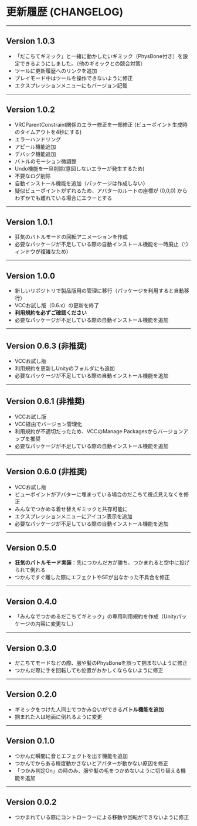 # 更新履歴 (CHANGELOG)

---

## Version 1.0.3

* 「だこちてギミック」と一緒に動かしたいギミック（PhysBone付き）を設定できるようにしました。（他のギミックとの競合対策）
* ツールに更新履歴へのリンクを追加
* プレイモード中はツールを操作できないように修正
* エクスプレッションメニューにもバージョン記載

---

## Version 1.0.2

* VRCParentConstraint関係のエラー修正を一部修正 (ビューポイント生成時のタイムアウトを4秒にする)
* エラーハンドリング
* アピール機能追加
* デバック機能追加
* バトルのモーション微調整
* Undo機能を一旦削除(意図しないエラーが発生するため)
* 不要なログ削除
* 自動インストール機能を追加（パッケージは作成しない）
* 疑似ビューポイントがずれるため、アバターのルートの座標が (0,0,0) からわずかでも離れている場合にエラーとする

---

## Version 1.0.1

* 狂気のバトルモードの回転アニメーションを作成
* 必要なパッケージが不足している際の自動インストール機能を一時廃止（ウィンドウが複雑なため）

---

## Version 1.0.0

* 新しいリポジトリで製品版用の管理に移行（パッケージを利用すると自動移行）
* VCCお試し版（0.6.x）の更新を終了
* **利用規約を必ずご確認ください**
* 必要なパッケージが不足している際の自動インストール機能を追加

---

## Version 0.6.3 (非推奨)

* VCCお試し版
* 利用規約を更新しUnityのフォルダにも追加
* 必要なパッケージが不足している際の自動インストール機能を追加

---

## Version 0.6.1 (非推奨)

* VCCお試し版
* VCC経由でバージョン管理化
* 利用規約が不適切だったため、VCCのManage Packagesからバージョンアップを推奨
* 必要なパッケージが不足している際の自動インストール機能を追加

---

## Version 0.6.0 (非推奨)

* VCCお試し版
* ビューポイントがアバターに埋まっている場合のだこちて視点見えなくを修正
* みんなでつかめる着せ替えギミックと共存可能に
* エクスプレッションメニューにアイコン表示を追加
* 必要なパッケージが不足している際の自動インストール機能を追加

---

## Version 0.5.0

* **狂気のバトルモード実装**：先につかんだ方が勝ち、つかまれると空中に投げられて倒れる
* つかんですぐ離した際にエフェクトやSEが出なかった不具合を修正

---

## Version 0.4.0

* 「みんなでつかめるだこちてギミック」の専用利用規約を作成（Unityパッケージの内容に変更なし）

---

## Version 0.3.0

* だこちてモードなどの際、服や髪のPhysBoneを誤って掴まないように修正
* つかんだ際に手を回転しても位置がおかしくならないように修正

---

## Version 0.2.0

* ギミックをつけた人同士でつかみ合いができる**バトル機能を追加**
* 掴まれた人は地面に倒れるように変更

---

## Version 0.1.0

* つかんだ瞬間に音とエフェクトを出す機能を追加
* つかんでからある程度動かさないとアバターが動かない原因を修正
* 「つかみ判定On」の時のみ、服や髪の毛をつかめないように切り替える機能を追加

---

## Version 0.0.2

* つかまれている際にコントローラーによる移動や回転ができないように修正
